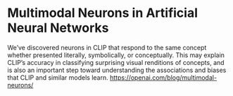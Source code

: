 # Multimodal Neurons in Artificial Neural Networks
We’ve discovered neurons in CLIP that respond to the same concept whether presented literally, symbolically, or conceptually. This may explain CLIP’s accuracy in classifying surprising visual renditions of concepts, and is also an important step toward understanding the associations and biases that CLIP and similar models learn.
https://openai.com/blog/multimodal-neurons/
